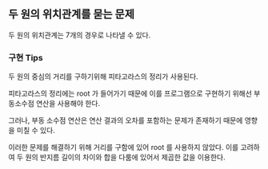 ## 두 원의 위치관계를 묻는 문제

두 원의 위치관계는 7개의 경우로 나타낼 수 있다.


### 구현 Tips

두 원의 중심의 거리를 구하기위해 피타고라스의 정리가 사용된다.

피타고라스의 정리에는 root 가 들어가기 때문에 이를 프로그램으로 구현하기 위해선 부동소수점 연산을 사용해야 한다.

그러나, 부동 소수점 연산은 연산 결과의 오차를 포함하는 문제가 존재하기 때문에  영향을 미칠 수 있다.

이러한 문제를 해결하기 위해 거리를 구함에 있어 root 를 사용하지 않았다. 이를 고려하여 두 원의 반지름 길이의 차이와 합을 다룸에 있어서 제곱한 값을 이용한다.
